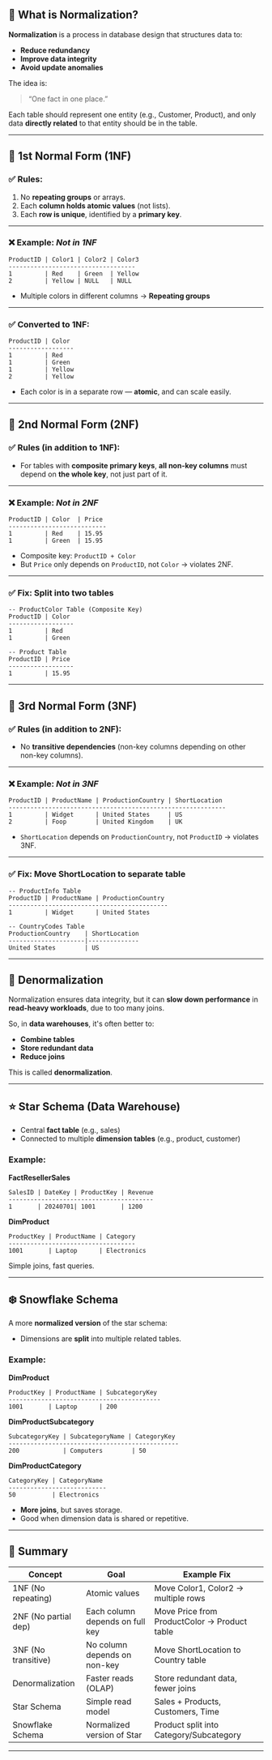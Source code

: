 ## 🧱 What is Normalization?

**Normalization** is a process in database design that structures data to:

- **Reduce redundancy**
- **Improve data integrity**
- **Avoid update anomalies**

The idea is:

> “One fact in one place.”

Each table should represent one entity (e.g., Customer, Product), and only data **directly related** to that entity should be in the table.

---

## 🔢 1st Normal Form (1NF)

### ✅ **Rules:**

1. No **repeating groups** or arrays.
2. Each **column holds atomic values** (not lists).
3. Each **row is unique**, identified by a **primary key**.

---

### ❌ Example: _Not in 1NF_

```plaintext
ProductID | Color1 | Color2 | Color3
-----------------------------------
1         | Red    | Green  | Yellow
2         | Yellow | NULL   | NULL
```

- Multiple colors in different columns → **Repeating groups**

---

### ✅ Converted to 1NF:

```plaintext
ProductID | Color
------------------
1         | Red
1         | Green
1         | Yellow
2         | Yellow
```

- Each color is in a separate row — **atomic**, and can scale easily.

---

## 🧮 2nd Normal Form (2NF)

### ✅ **Rules (in addition to 1NF):**

- For tables with **composite primary keys**, **all non-key columns** must depend on **the whole key**, not just part of it.

---

### ❌ Example: _Not in 2NF_

```plaintext
ProductID | Color  | Price
---------------------------
1         | Red    | 15.95
1         | Green  | 15.95
```

- Composite key: `ProductID + Color`
- But `Price` only depends on `ProductID`, not `Color` → violates 2NF.

---

### ✅ Fix: Split into two tables

```plaintext
-- ProductColor Table (Composite Key)
ProductID | Color
------------------
1         | Red
1         | Green

-- Product Table
ProductID | Price
------------------
1         | 15.95
```

---

## 🧠 3rd Normal Form (3NF)

### ✅ **Rules (in addition to 2NF):**

- No **transitive dependencies** (non-key columns depending on other non-key columns).

---

### ❌ Example: _Not in 3NF_

```plaintext
ProductID | ProductName | ProductionCountry | ShortLocation
------------------------------------------------------------
1         | Widget      | United States     | US
2         | Foop        | United Kingdom    | UK
```

- `ShortLocation` depends on `ProductionCountry`, not `ProductID` → violates 3NF.

---

### ✅ Fix: Move ShortLocation to separate table

```plaintext
-- ProductInfo Table
ProductID | ProductName | ProductionCountry
--------------------------------------------
1         | Widget      | United States

-- CountryCodes Table
ProductionCountry    | ShortLocation
---------------------|--------------
United States        | US
```

---

## 🔄 Denormalization

Normalization ensures data integrity, but it can **slow down performance** in **read-heavy workloads**, due to too many joins.

So, in **data warehouses**, it's often better to:

- **Combine tables**
- **Store redundant data**
- **Reduce joins**

This is called **denormalization**.

---

## ⭐ Star Schema (Data Warehouse)

- Central **fact table** (e.g., sales)
- Connected to multiple **dimension tables** (e.g., product, customer)

### Example:

**FactResellerSales**

```plaintext
SalesID | DateKey | ProductKey | Revenue
----------------------------------------
1       | 20240701| 1001       | 1200
```

**DimProduct**

```plaintext
ProductKey | ProductName | Category
-----------------------------------
1001       | Laptop      | Electronics
```

Simple joins, fast queries.

---

## ❄️ Snowflake Schema

A more **normalized version** of the star schema:

- Dimensions are **split** into multiple related tables.

### Example:

**DimProduct**

```plaintext
ProductKey | ProductName | SubcategoryKey
------------------------------------------
1001       | Laptop      | 200
```

**DimProductSubcategory**

```plaintext
SubcategoryKey | SubcategoryName | CategoryKey
-----------------------------------------------
200            | Computers        | 50
```

**DimProductCategory**

```plaintext
CategoryKey | CategoryName
---------------------------
50          | Electronics
```

- **More joins**, but saves storage.
- Good when dimension data is shared or repetitive.

---

## 🎯 Summary

| Concept              | Goal                            | Example Fix                                  |
| -------------------- | ------------------------------- | -------------------------------------------- |
| 1NF (No repeating)   | Atomic values                   | Move Color1, Color2 → multiple rows          |
| 2NF (No partial dep) | Each column depends on full key | Move Price from ProductColor → Product table |
| 3NF (No transitive)  | No column depends on non-key    | Move ShortLocation to Country table          |
| Denormalization      | Faster reads (OLAP)             | Store redundant data, fewer joins            |
| Star Schema          | Simple read model               | Sales + Products, Customers, Time            |
| Snowflake Schema     | Normalized version of Star      | Product split into Category/Subcategory      |

---
